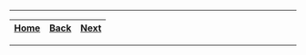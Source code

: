 
---

| [Home](/README.md) | [Back](../Newlib/1_error_when_run_make_after_modification_in_newlib_repo.md) | [Next](../RTEMS/README.md) |
| :---: | :---: | :---: |

---